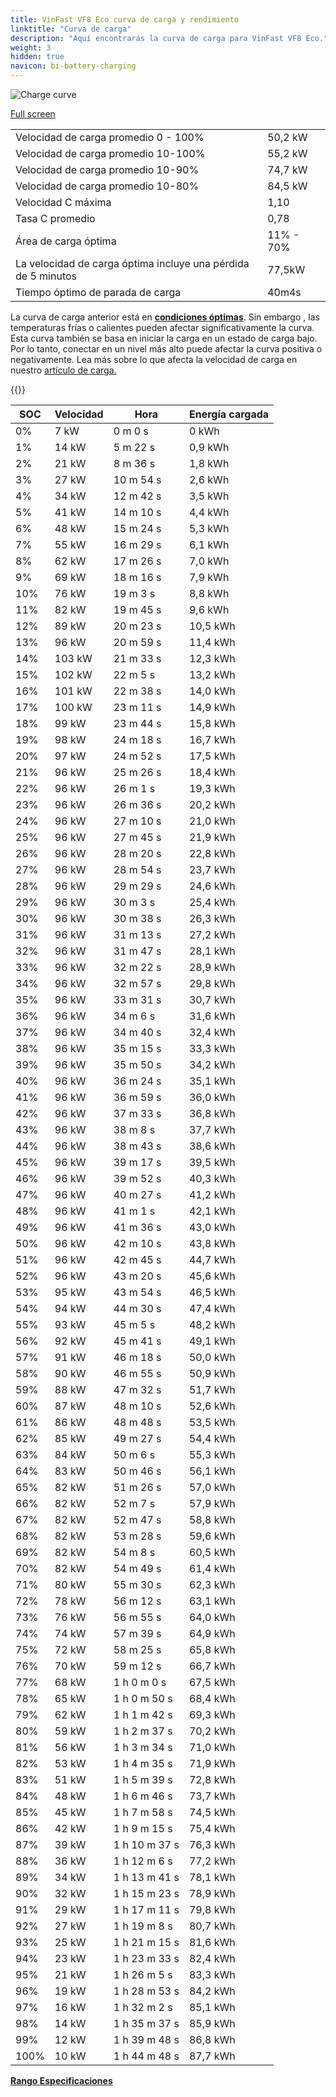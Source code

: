 ```yaml
---
title: VinFast VF8 Eco curva de carga y rendimiento
linktitle: "Curva de carga"
description: "Aquí encontrarás la curva de carga para VinFast VF8 Eco."
weight: 3
hidden: true
navicon: bi-battery-charging
---
```

<!-- markdownlint-disable MD033 -->
<img src="../chargingcurve.svg" alt="Charge curve" class="img-fluid">

[Full screen](/models/vinfast/vf8/vf8_eco/chargingcurve.svg)


<table class="table table-striped border">
<tbody>
<tr>
<td>Velocidad de carga promedio 0 - 100%</td><td>50,2 kW</td>
</tr>
<tr>
<td>Velocidad de carga promedio 10-100%</td><td>55,2 kW</td>
</tr>
<tr>
<td>Velocidad de carga promedio 10-90%</td><td>74,7 kW</td>
</tr>
<tr>
<td>Velocidad de carga promedio 10-80%</td><td>84,5 kW</td>
</tr>
<tr>
<td>Velocidad C máxima</td><td>1,10</td>
</tr>
<tr>
<td>Tasa C promedio</td><td>0,78</td>
</tr>
<tr>
<td>Área de carga óptima</td><td>11% - 70%</td>
</tr>
<tr>
<td>La velocidad de carga óptima incluye una pérdida de 5 minutos</td><td>77,5kW</td>
</tr>
<tr>
<td>Tiempo óptimo de parada de carga</td><td>40m4s</td>
</tr>
</tbody>
</table>


La curva de carga anterior está en **[condiciones óptimas](../../../../../technology/battery/charging/#temperatura)**. Sin embargo , las temperaturas frías o calientes pueden afectar significativamente la curva. Esta curva también se basa en iniciar la carga en un estado de carga bajo. Por lo tanto, conectar en un nivel más alto puede afectar la curva positiva o negativamente. Lea más sobre lo que afecta la velocidad de carga en nuestro [artículo de carga.](../../../../../technology/battery/charging/)


{{<evkxdisplayaddarticle />}}
<table class="table table-striped border">
<thead>
<tr><th>SOC</th><th>Velocidad</th><th>Hora</th><th>Energía cargada</th></tr>
</thead>
<tbody>
<tr>
<td>0%</td><td>7 kW</td><td> 0 m 0 s </td><td>0 kWh </td>
</tr>
<tr>
<td>1%</td><td>14 kW</td><td> 5 m 22 s </td><td>0,9 kWh </td>
</tr>
<tr>
<td>2%</td><td>21 kW</td><td> 8 m 36 s </td><td>1,8 kWh </td>
</tr>
<tr>
<td>3%</td><td>27 kW</td><td> 10 m 54 s </td><td>2,6 kWh </td>
</tr>
<tr>
<td>4%</td><td>34 kW</td><td> 12 m 42 s </td><td>3,5 kWh </td>
</tr>
<tr>
<td>5%</td><td>41 kW</td><td> 14 m 10 s </td><td>4,4 kWh </td>
</tr>
<tr>
<td>6%</td><td>48 kW</td><td> 15 m 24 s </td><td>5,3 kWh </td>
</tr>
<tr>
<td>7%</td><td>55 kW</td><td> 16 m 29 s </td><td>6,1 kWh </td>
</tr>
<tr>
<td>8%</td><td>62 kW</td><td> 17 m 26 s </td><td>7,0 kWh </td>
</tr>
<tr>
<td>9%</td><td>69 kW</td><td> 18 m 16 s </td><td>7,9 kWh </td>
</tr>
<tr>
<td>10%</td><td>76 kW</td><td> 19 m 3 s </td><td>8,8 kWh </td>
</tr>
<tr>
<td>11%</td><td>82 kW</td><td> 19 m 45 s </td><td>9,6 kWh </td>
</tr>
<tr>
<td>12%</td><td>89 kW</td><td> 20 m 23 s </td><td>10,5 kWh </td>
</tr>
<tr>
<td>13%</td><td>96 kW</td><td> 20 m 59 s </td><td>11,4 kWh </td>
</tr>
<tr>
<td>14%</td><td>103 kW</td><td> 21 m 33 s </td><td>12,3 kWh </td>
</tr>
<tr>
<td>15%</td><td>102 kW</td><td> 22 m 5 s </td><td>13,2 kWh </td>
</tr>
<tr>
<td>16%</td><td>101 kW</td><td> 22 m 38 s </td><td>14,0 kWh </td>
</tr>
<tr>
<td>17%</td><td>100 kW</td><td> 23 m 11 s </td><td>14,9 kWh </td>
</tr>
<tr>
<td>18%</td><td>99 kW</td><td> 23 m 44 s </td><td>15,8 kWh </td>
</tr>
<tr>
<td>19%</td><td>98 kW</td><td> 24 m 18 s </td><td>16,7 kWh </td>
</tr>
<tr>
<td>20%</td><td>97 kW</td><td> 24 m 52 s </td><td>17,5 kWh </td>
</tr>
<tr>
<td>21%</td><td>96 kW</td><td> 25 m 26 s </td><td>18,4 kWh </td>
</tr>
<tr>
<td>22%</td><td>96 kW</td><td> 26 m 1 s </td><td>19,3 kWh </td>
</tr>
<tr>
<td>23%</td><td>96 kW</td><td> 26 m 36 s </td><td>20,2 kWh </td>
</tr>
<tr>
<td>24%</td><td>96 kW</td><td> 27 m 10 s </td><td>21,0 kWh </td>
</tr>
<tr>
<td>25%</td><td>96 kW</td><td> 27 m 45 s </td><td>21,9 kWh </td>
</tr>
<tr>
<td>26%</td><td>96 kW</td><td> 28 m 20 s </td><td>22,8 kWh </td>
</tr>
<tr>
<td>27%</td><td>96 kW</td><td> 28 m 54 s </td><td>23,7 kWh </td>
</tr>
<tr>
<td>28%</td><td>96 kW</td><td> 29 m 29 s </td><td>24,6 kWh </td>
</tr>
<tr>
<td>29%</td><td>96 kW</td><td> 30 m 3 s </td><td>25,4 kWh </td>
</tr>
<tr>
<td>30%</td><td>96 kW</td><td> 30 m 38 s </td><td>26,3 kWh </td>
</tr>
<tr>
<td>31%</td><td>96 kW</td><td> 31 m 13 s </td><td>27,2 kWh </td>
</tr>
<tr>
<td>32%</td><td>96 kW</td><td> 31 m 47 s </td><td>28,1 kWh </td>
</tr>
<tr>
<td>33%</td><td>96 kW</td><td> 32 m 22 s </td><td>28,9 kWh </td>
</tr>
<tr>
<td>34%</td><td>96 kW</td><td> 32 m 57 s </td><td>29,8 kWh </td>
</tr>
<tr>
<td>35%</td><td>96 kW</td><td> 33 m 31 s </td><td>30,7 kWh </td>
</tr>
<tr>
<td>36%</td><td>96 kW</td><td> 34 m 6 s </td><td>31,6 kWh </td>
</tr>
<tr>
<td>37%</td><td>96 kW</td><td> 34 m 40 s </td><td>32,4 kWh </td>
</tr>
<tr>
<td>38%</td><td>96 kW</td><td> 35 m 15 s </td><td>33,3 kWh </td>
</tr>
<tr>
<td>39%</td><td>96 kW</td><td> 35 m 50 s </td><td>34,2 kWh </td>
</tr>
<tr>
<td>40%</td><td>96 kW</td><td> 36 m 24 s </td><td>35,1 kWh </td>
</tr>
<tr>
<td>41%</td><td>96 kW</td><td> 36 m 59 s </td><td>36,0 kWh </td>
</tr>
<tr>
<td>42%</td><td>96 kW</td><td> 37 m 33 s </td><td>36,8 kWh </td>
</tr>
<tr>
<td>43%</td><td>96 kW</td><td> 38 m 8 s </td><td>37,7 kWh </td>
</tr>
<tr>
<td>44%</td><td>96 kW</td><td> 38 m 43 s </td><td>38,6 kWh </td>
</tr>
<tr>
<td>45%</td><td>96 kW</td><td> 39 m 17 s </td><td>39,5 kWh </td>
</tr>
<tr>
<td>46%</td><td>96 kW</td><td> 39 m 52 s </td><td>40,3 kWh </td>
</tr>
<tr>
<td>47%</td><td>96 kW</td><td> 40 m 27 s </td><td>41,2 kWh </td>
</tr>
<tr>
<td>48%</td><td>96 kW</td><td> 41 m 1 s </td><td>42,1 kWh </td>
</tr>
<tr>
<td>49%</td><td>96 kW</td><td> 41 m 36 s </td><td>43,0 kWh </td>
</tr>
<tr>
<td>50%</td><td>96 kW</td><td> 42 m 10 s </td><td>43,8 kWh </td>
</tr>
<tr>
<td>51%</td><td>96 kW</td><td> 42 m 45 s </td><td>44,7 kWh </td>
</tr>
<tr>
<td>52%</td><td>96 kW</td><td> 43 m 20 s </td><td>45,6 kWh </td>
</tr>
<tr>
<td>53%</td><td>95 kW</td><td> 43 m 54 s </td><td>46,5 kWh </td>
</tr>
<tr>
<td>54%</td><td>94 kW</td><td> 44 m 30 s </td><td>47,4 kWh </td>
</tr>
<tr>
<td>55%</td><td>93 kW</td><td> 45 m 5 s </td><td>48,2 kWh </td>
</tr>
<tr>
<td>56%</td><td>92 kW</td><td> 45 m 41 s </td><td>49,1 kWh </td>
</tr>
<tr>
<td>57%</td><td>91 kW</td><td> 46 m 18 s </td><td>50,0 kWh </td>
</tr>
<tr>
<td>58%</td><td>90 kW</td><td> 46 m 55 s </td><td>50,9 kWh </td>
</tr>
<tr>
<td>59%</td><td>88 kW</td><td> 47 m 32 s </td><td>51,7 kWh </td>
</tr>
<tr>
<td>60%</td><td>87 kW</td><td> 48 m 10 s </td><td>52,6 kWh </td>
</tr>
<tr>
<td>61%</td><td>86 kW</td><td> 48 m 48 s </td><td>53,5 kWh </td>
</tr>
<tr>
<td>62%</td><td>85 kW</td><td> 49 m 27 s </td><td>54,4 kWh </td>
</tr>
<tr>
<td>63%</td><td>84 kW</td><td> 50 m 6 s </td><td>55,3 kWh </td>
</tr>
<tr>
<td>64%</td><td>83 kW</td><td> 50 m 46 s </td><td>56,1 kWh </td>
</tr>
<tr>
<td>65%</td><td>82 kW</td><td> 51 m 26 s </td><td>57,0 kWh </td>
</tr>
<tr>
<td>66%</td><td>82 kW</td><td> 52 m 7 s </td><td>57,9 kWh </td>
</tr>
<tr>
<td>67%</td><td>82 kW</td><td> 52 m 47 s </td><td>58,8 kWh </td>
</tr>
<tr>
<td>68%</td><td>82 kW</td><td> 53 m 28 s </td><td>59,6 kWh </td>
</tr>
<tr>
<td>69%</td><td>82 kW</td><td> 54 m 8 s </td><td>60,5 kWh </td>
</tr>
<tr>
<td>70%</td><td>82 kW</td><td> 54 m 49 s </td><td>61,4 kWh </td>
</tr>
<tr>
<td>71%</td><td>80 kW</td><td> 55 m 30 s </td><td>62,3 kWh </td>
</tr>
<tr>
<td>72%</td><td>78 kW</td><td> 56 m 12 s </td><td>63,1 kWh </td>
</tr>
<tr>
<td>73%</td><td>76 kW</td><td> 56 m 55 s </td><td>64,0 kWh </td>
</tr>
<tr>
<td>74%</td><td>74 kW</td><td> 57 m 39 s </td><td>64,9 kWh </td>
</tr>
<tr>
<td>75%</td><td>72 kW</td><td> 58 m 25 s </td><td>65,8 kWh </td>
</tr>
<tr>
<td>76%</td><td>70 kW</td><td> 59 m 12 s </td><td>66,7 kWh </td>
</tr>
<tr>
<td>77%</td><td>68 kW</td><td>1 h 0 m 0 s </td><td>67,5 kWh </td>
</tr>
<tr>
<td>78%</td><td>65 kW</td><td>1 h 0 m 50 s </td><td>68,4 kWh </td>
</tr>
<tr>
<td>79%</td><td>62 kW</td><td>1 h 1 m 42 s </td><td>69,3 kWh </td>
</tr>
<tr>
<td>80%</td><td>59 kW</td><td>1 h 2 m 37 s </td><td>70,2 kWh </td>
</tr>
<tr>
<td>81%</td><td>56 kW</td><td>1 h 3 m 34 s </td><td>71,0 kWh </td>
</tr>
<tr>
<td>82%</td><td>53 kW</td><td>1 h 4 m 35 s </td><td>71,9 kWh </td>
</tr>
<tr>
<td>83%</td><td>51 kW</td><td>1 h 5 m 39 s </td><td>72,8 kWh </td>
</tr>
<tr>
<td>84%</td><td>48 kW</td><td>1 h 6 m 46 s </td><td>73,7 kWh </td>
</tr>
<tr>
<td>85%</td><td>45 kW</td><td>1 h 7 m 58 s </td><td>74,5 kWh </td>
</tr>
<tr>
<td>86%</td><td>42 kW</td><td>1 h 9 m 15 s </td><td>75,4 kWh </td>
</tr>
<tr>
<td>87%</td><td>39 kW</td><td>1 h 10 m 37 s </td><td>76,3 kWh </td>
</tr>
<tr>
<td>88%</td><td>36 kW</td><td>1 h 12 m 6 s </td><td>77,2 kWh </td>
</tr>
<tr>
<td>89%</td><td>34 kW</td><td>1 h 13 m 41 s </td><td>78,1 kWh </td>
</tr>
<tr>
<td>90%</td><td>32 kW</td><td>1 h 15 m 23 s </td><td>78,9 kWh </td>
</tr>
<tr>
<td>91%</td><td>29 kW</td><td>1 h 17 m 11 s </td><td>79,8 kWh </td>
</tr>
<tr>
<td>92%</td><td>27 kW</td><td>1 h 19 m 8 s </td><td>80,7 kWh </td>
</tr>
<tr>
<td>93%</td><td>25 kW</td><td>1 h 21 m 15 s </td><td>81,6 kWh </td>
</tr>
<tr>
<td>94%</td><td>23 kW</td><td>1 h 23 m 33 s </td><td>82,4 kWh </td>
</tr>
<tr>
<td>95%</td><td>21 kW</td><td>1 h 26 m 5 s </td><td>83,3 kWh </td>
</tr>
<tr>
<td>96%</td><td>19 kW</td><td>1 h 28 m 53 s </td><td>84,2 kWh </td>
</tr>
<tr>
<td>97%</td><td>16 kW</td><td>1 h 32 m 2 s </td><td>85,1 kWh </td>
</tr>
<tr>
<td>98%</td><td>14 kW</td><td>1 h 35 m 37 s </td><td>85,9 kWh </td>
</tr>
<tr>
<td>99%</td><td>12 kW</td><td>1 h 39 m 48 s </td><td>86,8 kWh </td>
</tr>
<tr>
<td>100%</td><td>10 kW</td><td>1 h 44 m 48 s </td><td>87,7 kWh </td>
</tr>
</tbody>
</table>

<div class="mt-3 mb-3">
<a href="../rangeandconsumption/" class="text-decoration-none text-black">
<strong><i class="bi-arrow-left"></i> Rango </strong>
</a>
<a href="../specifications/" class="text-decoration-none text-black float-end">
<strong>Especificaciones <i class="bi-arrow-right"></i></strong>
</a>
</div>
